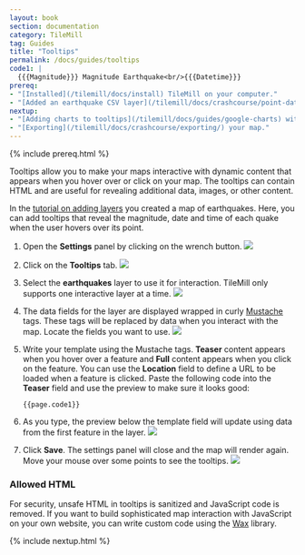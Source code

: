 ```yaml
---
layout: book
section: documentation
category: TileMill
tag: Guides
title: "Tooltips"
permalink: /docs/guides/tooltips
code1: |
  {{{Magnitude}}} Magnitude Earthquake<br/>{{{Datetime}}}
prereq:
- "[Installed](/tilemill/docs/install) TileMill on your computer."
- "[Added an earthquake CSV layer](/tilemill/docs/crashcourse/point-data) from the Crash Course."
nextup:
- "[Adding charts to tooltips](/tilemill/docs/guides/google-charts) with Google Charts."
- "[Exporting](/tilemill/docs/crashcourse/exporting/) your map."
---
```


{% include prereq.html %}

Tooltips allow you to make your maps interactive with dynamic content that appears when you hover over or click on your map. The tooltips can contain HTML and are useful for revealing additional data, images, or other content.

In the [tutorial on adding layers](/tilemill/docs/tutorials/point-data) you created a map of earthquakes. Here, you can add tooltips that reveal the magnitude, date and time of each quake when the user hovers over its point.

1. Open the **Settings** panel by clicking on the wrench button.
  ![](/tilemill/assets/pages/project-settings-1.png)
2. Click on the **Tooltips** tab.
  ![](/tilemill/assets/pages/tooltips-1.png)
3. Select the **earthquakes** layer to use it for interaction. TileMill only supports one interactive layer at a time.
  ![](/tilemill/assets/pages/tooltips-2.png)
4. The data fields for the layer are displayed wrapped in curly [Mustache](http://mustache.github.com/) tags. These tags will be replaced by data when you interact with the map. Locate the fields you want to use.
  ![](/tilemill/assets/pages/tooltips-3.png)
5. Write your template using the Mustache tags. **Teaser** content appears when you hover over a feature and **Full** content appears when you click on the feature. You can use the **Location** field to define a URL to be loaded when a feature is clicked. Paste the following code into the **Teaser** field and use the preview to make sure it looks good:

       {{page.code1}}
6. As you type, the preview below the template field will update using data from the first feature in the layer.
  ![](/tilemill/assets/pages/tooltips-4.png)
6. Click **Save**. The settings panel will close and the map will render again. Move your mouse over some points to see the tooltips.
  ![](/tilemill/assets/pages/tooltips-5.png)

### Allowed HTML

For security, unsafe HTML in tooltips is sanitized and JavaScript code is removed. If you want to build sophisticated map interaction with JavaScript on your own website, you can write custom code using the [Wax](http://mapbox.com/wax/) library.

{% include nextup.html %}
